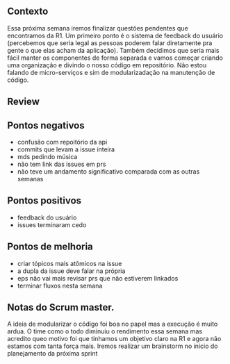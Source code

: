 ## Contexto

Essa próxima semana iremos finalizar questões pendentes que encontramos da R1. Um primeiro ponto é o sistema de feedback do usuário (percebemos que seria legal as pessoas poderem falar diretamente pra gente o que elas acham da aplicação). Também decidimos que seria mais fácil manter os componentes de forma separada e vamos começar criando uma organização e divindo o nosso código em repositório. Não estou falando de micro-serviços e sim de modularizadação na manutenção de código.

## Review

## Pontos negativos

* confusão com repoitório da api
* commits que levam a issue inteira
* mds pedindo música
* não tem link das issues em prs
* não teve um andamento significativo comparada com as outras semanas

## Pontos positivos

* feedback do usuário
* issues terminaram cedo

## Pontos de melhoria

* criar tópicos mais atômicos na issue
* a dupla da issue deve falar na própria
* eps não vai mais revisar prs que não estiverem linkados
* terminar fluxos nesta semana

## Notas do Scrum master.

A ideia de modularizar o código foi boa no papel mas a execução é muito ardua. O time como o todo diminuiu o rendimento essa semana mas acredito queo  motivo foi que tinhamos um objetivo claro na R1 e agora não estamos com tanta força mais. Iremos realizar um brainstorm no inicio do planejamento da próxima sprint
